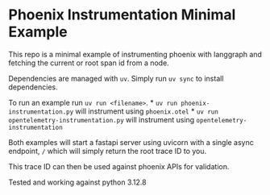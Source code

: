 # Phoenix Instrumentation Minimal Example

This repo is a minimal example of instrumenting phoenix with langgraph and fetching the current or root span id from a node.

Dependencies are managed with `uv`. Simply run `uv sync` to install dependencies.

To run an example run `uv run <filename>`.
    * `uv run phoenix-instrumentation.py` will instrument using `phoenix.otel`
	* `uv run opentelemetry-instrumentation.py` will instrument using `opentelemetry-instrumentation`

Both examples will start a fastapi server using uvicorn with a single async endpoint, `/` which will simply return the root trace ID to you.

This trace ID can then be used against phoenix APIs for validation.

Tested and working against python 3.12.8
